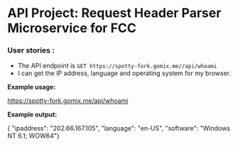 
# API Project: Request Header Parser Microservice for FCC

### User stories :
- The API endpoint is `GET https://spotty-fork.gomix.me//api/whoami`
- I can get the IP address, language and operating system for my browser.

**Example usage:**

https://spotty-fork.gomix.me/api/whoami

**Example output:**

{ "ipaddress": "202.66.167.105",
  "language": "en-US",
  "software": "Windows NT 6.1; WOW64"}